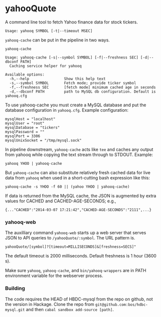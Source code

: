 # yahooQuote

A command line tool to fetch Yahoo finance data for stock tickers.

```
Usage: yahooq SYMBOL [-t|--timeout MSEC] 
```


`yahooq-cache` can be put in the pipeline in two ways. 


```
yahooq-cache

Usage: yahooq-cache [-s|--symbol SYMBOL] [-f|--freshness SEC] [-d|--dbconf PATH]
  Caching service helper for yahooq

Available options:
  -h,--help                Show this help text
  -s,--symbol SYMBOL       Fetch mode; provide ticker symbol
  -f,--freshness SEC       [fetch mode] minimum cached age in seconds
  -d,--dbconf PATH         path to MySQL db configuration. Default is yahooq.cfg
```

To use yahooq-cache you must create a MySQL database and put the
database configuration in `yahooq.cfg`. Example configuration:

```
mysqlHost = "localhost"
mysqlUser = "root"
mysqlDatabase = "tickers"
mysqlPassword = ""
mysqlPort = 3306
mysqlUnixSocket = "/tmp/mysql.sock"
```


In pipeline downstream, `yahooq-cache` acts like `tee` and caches any output
from yahooq while copying the text stream through to STDOUT. Example:

```
yahooq YHOO | yahooq-cache
```

But `yahooq-cache` can also substitute relatively fresh cached data for live
data from `yahooq` when used in a short-cutting bash expression like this:

```
yahooq-cache -s YHOO -f 60 || (yahoo YHOO | yahooq-cache)
```


If data is returned from the MySQL cache, the JSON is augmented by extra
values for CACHED and CACHED-AGE-SECONDS; e.g., 

    {..."CACHED":"2014-03-07 17:21:42","CACHED-AGE-SECONDS":"2111",...}



### yahooq-web

The auxilliary command `yahooq-web` starts up a web server that serves JSON to
API queries to `/yahooQuote/:symbol`. The URL pattern is.

    yahooQuote/[symbol]?[timeout=MILLISECONDS]&[freshness=SECS]"

The default timeout is 2000 milliseconds. Default freshness is 1 hour (3600 s).

Make sure `yahooq`, `yahooq-cache`, and `bin/yahooq-wrappers` are in PATH
environment variable for the webserver process.




### Building

The code requires the HEAD of HBDC-mysql from the repo on github, not the
version in Hackage. Clone the repo from `git@github.com:bos/hdbc-mysql.git` and
then `cabal sandbox add-source [path]`. 
